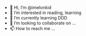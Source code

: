 - 👋 Hi, I’m @imelonkid
- 👀 I’m interested in reading, learning
- 🌱 I’m currently learning DDD
- 💞️ I’m looking to collaborate on ...
- 📫 How to reach me ...

<!---
imelonkid/imelonkid is a ✨ special ✨ repository because its `README.md` (this file) appears on your GitHub profile.
You can click the Preview link to take a look at your changes.
--->
